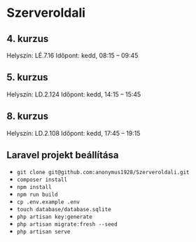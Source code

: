 # Szerveroldali

## 4. kurzus

Helyszín: LÉ.7.16
Időpont: kedd, 08:15 – 09:45

## 5. kurzus

Helyszín: LD.2.124
Időpont: kedd, 14:15 – 15:45

## 8. kurzus

Helyszín: LD.2.108
Időpont: kedd, 17:45 – 19:15

## Laravel projekt beállítása

- `git clone git@github.com:anonymus1928/Szerveroldali.git`
- `composer install`
- `npm install`
- `npm run build`
- `cp .env.example .env`
- `touch database/database.sqlite`
- `php artisan key:generate`
- `php artisan migrate:fresh --seed`
- `php artisan serve`
